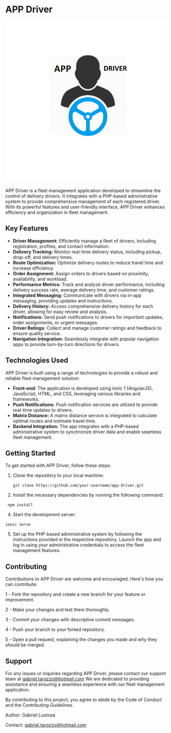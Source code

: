 # APP Driver

![APP Driver Logo](https://github.com/gabrieltarozzo/APP-Driver-Ionic/blob/master/MyApp/resources/icon.png)

APP Driver is a fleet management application developed to streamline the control of delivery drivers. It integrates with a PHP-based administrative system to provide comprehensive management of each registered driver. With its powerful features and user-friendly interface, APP Driver enhances efficiency and organization in fleet management.

## Key Features

- **Driver Management:** Efficiently manage a fleet of drivers, including registration, profiles, and contact information.
- **Delivery Tracking:** Monitor real-time delivery status, including pickup, drop-off, and delivery times.
- **Route Optimization:** Optimize delivery routes to reduce travel time and increase efficiency.
- **Order Assignment:** Assign orders to drivers based on proximity, availability, and workload.
- **Performance Metrics:** Track and analyze driver performance, including delivery success rate, average delivery time, and customer ratings.
- **Integrated Messaging:** Communicate with drivers via in-app messaging, providing updates and instructions.
- **Delivery History:** Access comprehensive delivery history for each driver, allowing for easy review and analysis.
- **Notifications:** Send push notifications to drivers for important updates, order assignments, or urgent messages.
- **Driver Ratings:** Collect and manage customer ratings and feedback to ensure quality service.
- **Navigation Integration:** Seamlessly integrate with popular navigation apps to provide turn-by-turn directions for drivers.

## Technologies Used

APP Driver is built using a range of technologies to provide a robust and reliable fleet management solution:

- **Front-end:** The application is developed using Ionic 1 (AngularJS), JavaScript, HTML, and CSS, leveraging various libraries and frameworks.
- **Push Notifications:** Push notification services are utilized to provide real-time updates to drivers.
- **Matrix Distance:** A matrix distance service is integrated to calculate optimal routes and estimate travel time.
- **Backend Integration:** The app integrates with a PHP-based administrative system to synchronize driver data and enable seamless fleet management.

## Getting Started

To get started with APP Driver, follow these steps:

1. Clone the repository to your local machine:

   ```shell
   git clone https://github.com/your-username/app-driver.git

2.  Install the necessary dependencies by running the following command:

  ```shell
   npm install
```
4.  Start the development server:

   ```shell
   ionic serve
```
5.  Set up the PHP-based administrative system by following the instructions provided in the respective repository.
    Launch the app and log in using your administrative credentials to access the fleet management features.

## Contributing

Contributions to APP Driver are welcome and encouraged. Here's how you can contribute:

1 - Fork the repository and create a new branch for your feature or improvement.

2 - Make your changes and test them thoroughly.

3 - Commit your changes with descriptive commit messages.

4 - Push your branch to your forked repository.

5 - Open a pull request, explaining the changes you made and why they should be merged.

## Support

For any issues or inquiries regarding APP Driver, please contact our support team at gabriel.tarozzo@hotmail.com We are dedicated to providing assistance and ensuring a seamless experience with our fleet management application.

By contributing to this project, you agree to abide by the Code of Conduct and the Contributing Guidelines.

Author: Gabriel Lustosa

Contact: gabriel.tarozzo@hotmail.com


   


   


